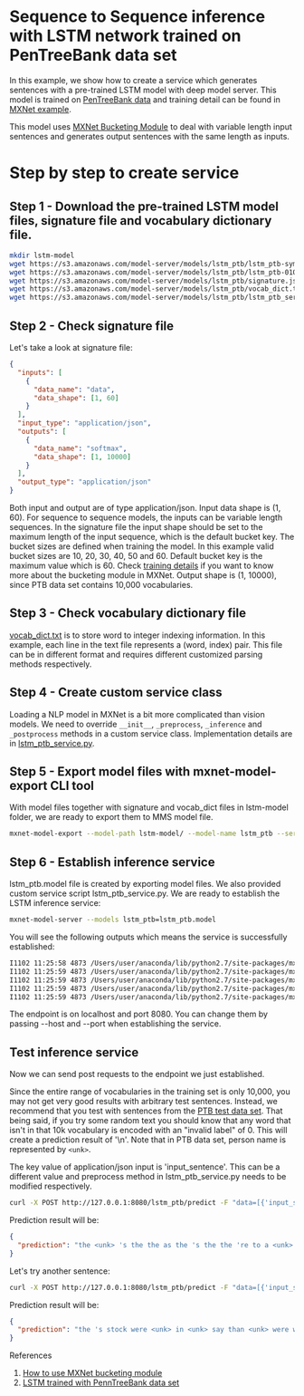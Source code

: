 # Sequence to Sequence inference with LSTM network trained on PenTreeBank data set

In this example, we show how to create a service which generates sentences with a pre-trained LSTM model with deep model server. This model is trained on [PenTreeBank data](https://catalog.ldc.upenn.edu/ldc99t42) and training detail can be found in [MXNet example](https://github.com/apache/incubator-mxnet/tree/master/example/rnn).

This model uses [MXNet Bucketing Module](https://mxnet.incubator.apache.org/how_to/bucketing.html) to deal with variable length input sentences and generates output sentences with the same length as inputs.

# Step by step to create service

## Step 1 - Download the pre-trained LSTM model files, signature file and vocabulary dictionary file.

```bash
mkdir lstm-model
wget https://s3.amazonaws.com/model-server/models/lstm_ptb/lstm_ptb-symbol.json -P lstm-model
wget https://s3.amazonaws.com/model-server/models/lstm_ptb/lstm_ptb-0100.params -P lstm-model
wget https://s3.amazonaws.com/model-server/models/lstm_ptb/signature.json -P lstm-model
wget https://s3.amazonaws.com/model-server/models/lstm_ptb/vocab_dict.txt -P lstm-model
wget https://s3.amazonaws.com/model-server/models/lstm_ptb/lstm_ptb_service.py
```

## Step 2 - Check signature file

Let's take a look at signature file:
```json
{
  "inputs": [
    {
      "data_name": "data",
      "data_shape": [1, 60]
    }
  ],
  "input_type": "application/json",
  "outputs": [
    {
      "data_name": "softmax",
      "data_shape": [1, 10000]
    }
  ],
  "output_type": "application/json"
}
```
Both input and output are of type application/json. Input data shape is (1, 60). For sequence to sequence models, the inputs can be variable length sequences. In the signature file the input shape should be set to the maximum length of the input sequence, which is the default bucket key. The bucket sizes are defined when training the model. In this example valid bucket sizes are 10, 20, 30, 40, 50 and 60. Default bucket key is the maximum value which is 60. Check [training details](https://github.com/apache/incubator-mxnet/blob/master/example/rnn/cudnn_lstm_bucketing.py) if you want to know more about the bucketing module in MXNet. Output shape is (1, 10000), since PTB data set contains 10,000 vocabularies.

## Step 3 - Check vocabulary dictionary file

[vocab_dict.txt](https://s3.amazonaws.com/model-server/models/lstm_ptb/vocab_dict.txt) is to store word to integer indexing information. In this example, each line in the text file represents a (word, index) pair. This file can be in different format and requires different customized parsing methods respectively.

## Step 4 - Create custom service class

Loading a NLP model in MXNet is a bit more complicated than vision models. We need to override `__init__`, `_preprocess`, `_inference` and `_postprocess` methods in a custom service class. Implementation details are in [lstm_ptb_service.py](lstm_ptb_service.py).

## Step 5 - Export model files with mxnet-model-export CLI tool

With model files together with signature and vocab_dict files in lstm-model folder, we are ready to export them to MMS model file.

```bash
mxnet-model-export --model-path lstm-model/ --model-name lstm_ptb --service-file-path lstm_ptb_service.py
```

## Step 6 - Establish inference service

lstm_ptb.model file is created by exporting model files. We also provided custom service script lstm_ptb_service.py. We are ready to establish the LSTM inference service:

```bash
mxnet-model-server --models lstm_ptb=lstm_ptb.model
```
You will see the following outputs which means the service is successfully established:

```bash
I1102 11:25:58 4873 /Users/user/anaconda/lib/python2.7/site-packages/mxnet_model_server-0.1.1-py2.7.egg/mms/mxnet_model_server.py:__init__:75] Initialized model serving.
I1102 11:25:59 4873 /Users/user/anaconda/lib/python2.7/site-packages/mxnet_model_server-0.1.1-py2.7.egg/mms/serving_frontend.py:add_endpoint:177] Adding endpoint: lstm_ptb_predict to Flask
I1102 11:25:59 4873 /Users/user/anaconda/lib/python2.7/site-packages/mxnet_model_server-0.1.1-py2.7.egg/mms/serving_frontend.py:add_endpoint:177] Adding endpoint: ping to Flask
I1102 11:25:59 4873 /Users/user/anaconda/lib/python2.7/site-packages/mxnet_model_server-0.1.1-py2.7.egg/mms/serving_frontend.py:add_endpoint:177] Adding endpoint: api-description to Flask
I1102 11:25:59 4873 /Users/user/anaconda/lib/python2.7/site-packages/mxnet_model_server-0.1.1-py2.7.egg/mms/mxnet_model_server.py:start_model_serving:88] Service started at 127.0.0.1:8080
```

The endpoint is on localhost and port 8080. You can change them by passing --host and --port when establishing the service.

## Test inference service

Now we can send post requests to the endpoint we just established.

Since the entire range of vocabularies in the training set is only 10,000, you may not get very good results with arbitrary test sentences. Instead, we recommend that you test with sentences from the [PTB test data set](https://raw.githubusercontent.com/dmlc/web-data/master/mxnet/ptb/ptb.test.txt). That being said, if you try some random text you should know that any word that isn't in that 10k vocabulary is encoded with an "invalid label" of 0. This will create a prediction result of '\n'. Note that in PTB data set, person name is represented by `<unk>`.

The key value of application/json input is 'input_sentence'. This can be a different value and preprocess method in lstm_ptb_service.py needs to be modified respectively. 

```bash
curl -X POST http://127.0.0.1:8080/lstm_ptb/predict -F "data=[{'input_sentence': 'on the exchange floor as soon as ual stopped trading we <unk> for a panic said one top floor trader'}]"
```

Prediction result will be:

```json
{
  "prediction": "the <unk> 's the the as the 's the the 're to a <unk> <unk> <unk> analyst company trading at "
}
```

Let's try another sentence:

```bash
curl -X POST http://127.0.0.1:8080/lstm_ptb/predict -F "data=[{'input_sentence': 'while friday \'s debacle involved mainly professional traders rather than investors it left the market vulnerable to continued selling this morning traders said '}]"
```

Prediction result will be:

```json
{
  "prediction": "the 's stock were <unk> in <unk> say than <unk> were will to <unk> to to the <unk> the week \n \n \n \n \n \n \n \n \n \n "
}
```

References
1. [How to use MXNet bucketing module](https://mxnet.incubator.apache.org/how_to/bucketing.html)
2. [LSTM trained with PennTreeBank data set](https://github.com/apache/incubator-mxnet/tree/master/example/rnn)

